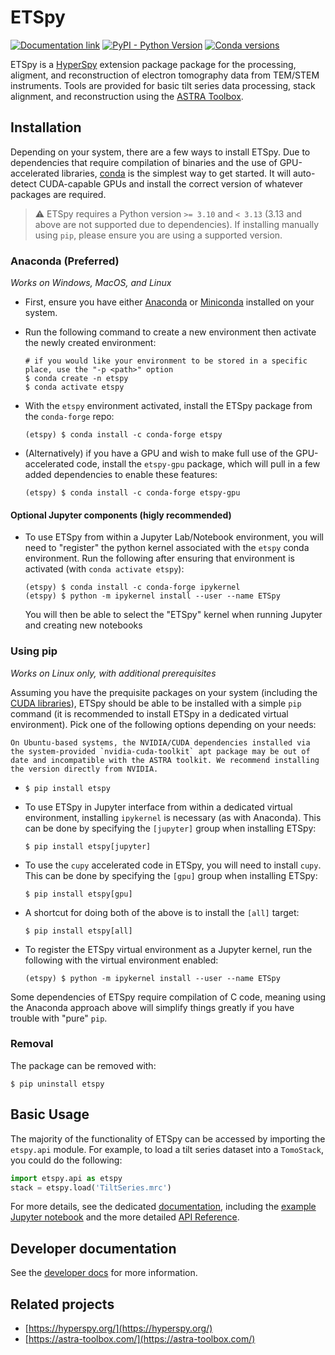 # ETSpy

[![Documentation link](https://img.shields.io/badge/Documentation-blue?logo=readthedocs&logoColor=white&labelColor=gray&style=flat-square)](https://pages.nist.gov/etspy)
[![PyPI - Python Version](https://img.shields.io/pypi/pyversions/etspy?label=pypi%2Fetspy&style=flat-square)](https://pypi.org/project/etspy/)
[![Conda versions](https://img.shields.io/conda/vn/conda-forge/etspy?style=flat-square
)](https://anaconda.org/conda-forge/etspy)

ETSpy is a [HyperSpy](https://hyperspy.org) extension package package for the processing, aligment, and reconstruction
of electron tomography data from TEM/STEM instruments. Tools are provided for basic 
tilt series data processing, stack alignment, and reconstruction using the
[ASTRA Toolbox](https://astra-toolbox.com/).

## Installation

Depending on your system, there are a few ways to install ETSpy. Due to 
dependencies that require compilation of binaries and the use of GPU-accelerated
libraries, [conda](https://anaconda.org/anaconda/conda) is the simplest way to
get started. It will auto-detect CUDA-capable GPUs and install the correct version
of whatever packages are required.

> ⚠️ ETSpy requires a Python version `>= 3.10` and `< 3.13` (3.13 and above are not supported due to dependencies).
> If installing manually using `pip`, please ensure you are using a supported version.

### Anaconda (Preferred)

  *Works on Windows, MacOS, and Linux*

  * First, ensure you have either [Anaconda](https://www.anaconda.com/download/success)
    or [Miniconda](https://docs.anaconda.com/miniconda/) installed on your system.

  * Run the following command to create a new environment then activate the newly created
    environment:
    
    ```shell
    # if you would like your environment to be stored in a specific place, use the "-p <path>" option
    $ conda create -n etspy
    $ conda activate etspy
    ```

  * With the `etspy` environment activated, install the ETSpy package from the `conda-forge` repo:

    ```shell
    (etspy) $ conda install -c conda-forge etspy
    ``` 

  * (Alternatively) if you have a GPU and wish to make full use of the GPU-accelerated code, install
    the `etspy-gpu` package, which will pull in a few added dependencies to enable these features:

    ```shell
    (etspy) $ conda install -c conda-forge etspy-gpu
    ```

####  Optional Jupyter components (higly recommended)

  * To use ETSpy from within a Jupyter Lab/Notebook environment, you will need to
    "register" the python kernel associated with the `etspy` conda environment. Run
    the following after ensuring that environment is activated (with `conda activate etspy`):

    ```shell
    (etspy) $ conda install -c conda-forge ipykernel
    (etspy) $ python -m ipykernel install --user --name ETSpy
    ```

    You will then be able to select the "ETSpy" kernel when running Jupyter and creating new
    notebooks

###  Using pip

  *Works on Linux only, with additional prerequisites*

  Assuming you have the prequisite packages on your system (including
  the [CUDA libraries](https://docs.nvidia.com/cuda/cuda-installation-guide-linux/index.html)),
  ETSpy should be able to be installed with a simple `pip` command (it is recommended to install
  ETSpy in a dedicated virtual environment). Pick one of the following options depending on your needs:

  ```{tip}
  On Ubuntu-based systems, the NVIDIA/CUDA dependencies installed via the system-provided `nvidia-cuda-toolkit` apt package may be out of date and incompatible with the ASTRA toolkit. We recommend installing the version directly from NVIDIA.
  ```

  * ```shell
    $ pip install etspy
    ```

  * To use ETSpy in Jupyter interface from within a dedicated virtual environment, installing
    `ipykernel` is necessary (as with Anaconda). This can be done by specifying
    the `[jupyter]` group when installing ETSpy:

    ```shell
    $ pip install etspy[jupyter]
    ```

  * To use the `cupy` accelerated code in ETSpy, you will need to install `cupy`. 
    This can be done by specifying the `[gpu]` group when installing ETSpy:

    ```shell
    $ pip install etspy[gpu]
    ```

  * A shortcut for doing both of the above is to install the `[all]` target:

    ```shell
    $ pip install etspy[all]
    ```  

  * To register the ETSpy virtual environment as a Jupyter kernel, run the following with
    the virtual environment enabled:

    ```shell
    (etspy) $ python -m ipykernel install --user --name ETSpy
    ```

  Some dependencies of ETSpy require compilation of C code, meaning using the Anaconda approach
  above will simplify things greatly if you have trouble with "pure" `pip`.

### Removal

The package can be removed with:

```shell
$ pip uninstall etspy
```

## Basic Usage

The majority of the functionality of ETSpy can be accessed by importing the `etspy.api` module.
For example, to load a tilt series dataset into a `TomoStack`, you could do the following:

```python
import etspy.api as etspy
stack = etspy.load('TiltSeries.mrc')
```

For more details, see the dedicated [documentation](https://pages.nist.gov/etspy), including
the [example Jupyter notebook](https://pages.nist.gov/etspy/examples/etspy_demo.html) and the more detailed
[API Reference](https://pages.nist.gov/etspy/api.html).

## Developer documentation

See the [developer docs](https://pages.nist.gov/etspy/development) for more information.

## Related projects

- [https://hyperspy.org/](https://hyperspy.org/)
- [https://astra-toolbox.com/](https://astra-toolbox.com/)
